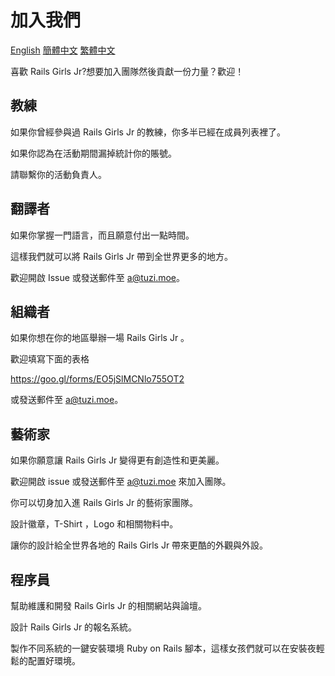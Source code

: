 # 加入我們
[English](https://github.com/railsgirlsjr/JoinUs/blob/master/README.md)
[簡體中文](https://github.com/railsgirlsjr/JoinUs/blob/master/README_Simplified-Chinese.md)
[繁體中文](https://github.com/railsgirlsjr/JoinUs/blob/master/README_Traditional-Chinese.md)

喜歡 Rails Girls Jr?想要加入團隊然後貢獻一份力量？歡迎！

## 教練
如果你曾經參與過 Rails Girls Jr 的教練，你多半已經在成員列表裡了。

如果你認為在活動期間漏掉統計你的賬號。

請聯繫你的活動負責人。

## 翻譯者
如果你掌握一門語言，而且願意付出一點時間。

這樣我們就可以將 Rails Girls Jr 帶到全世界更多的地方。

歡迎開啟 Issue 或發送郵件至 a@tuzi.moe。

## 組織者
如果你想在你的地區舉辦一場 Rails Girls Jr 。

歡迎填寫下面的表格

https://goo.gl/forms/EO5jSlMCNlo755OT2

或發送郵件至 a@tuzi.moe。

## 藝術家
如果你願意讓 Rails Girls Jr 變得更有創造性和更美麗。

歡迎開啟 issue 或發送郵件至 a@tuzi.moe 來加入團隊。

你可以切身加入進 Rails Girls Jr 的藝術家團隊。

設計徽章，T-Shirt ，Logo 和相關物料中。

讓你的設計給全世界各地的 Rails Girls Jr 帶來更酷的外觀與外設。

## 程序員
幫助維護和開發 Rails Girls Jr 的相關網站與論壇。

設計 Rails Girls Jr 的報名系統。

製作不同系統的一鍵安裝環境 Ruby on Rails 腳本，這樣女孩們就可以在安裝夜輕鬆的配置好環境。
